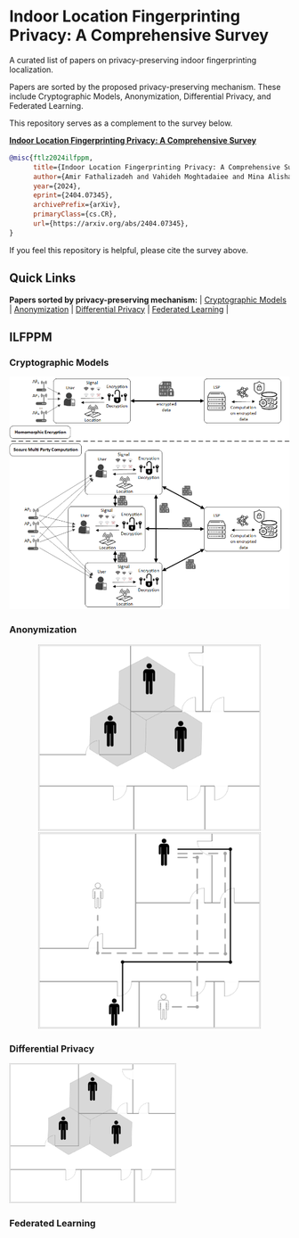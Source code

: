 # Indoor Location Fingerprinting Privacy: A Comprehensive Survey

A curated list of papers on privacy-preserving indoor fingerprinting localization.

Papers are sorted by the proposed privacy-preserving mechanism. 
These include Cryptographic Models, Anonymization, Differential Privacy, and Federated Learning.

This repository serves as a complement to the survey below.

[**Indoor Location Fingerprinting Privacy: A Comprehensive Survey**](https://arxiv.org/pdf/2404.07345) 

````bibtex
@misc{ftlz2024ilfppm,
      title={Indoor Location Fingerprinting Privacy: A Comprehensive Survey}, 
      author={Amir Fathalizadeh and Vahideh Moghtadaiee and Mina Alishahi},
      year={2024},
      eprint={2404.07345},
      archivePrefix={arXiv},
      primaryClass={cs.CR},
      url={https://arxiv.org/abs/2404.07345}, 
}
````

If you feel this repository is helpful, please cite the survey above.

## Quick Links
**Papers sorted by privacy-preserving mechanism:** | [Cryptographic Models](#cryptographic-models) | [Anonymization](#anonymization) | [Differential Privacy](#differential-privacy) | [Federated Learning](#federated-learning) | 

## ILFPPM

### Cryptographic Models

![crypto](images/crypt.png)


### Anonymization

<p align="center">
  <img src="images/anon.png" alt="Image 1" width="400"/>
  <img src="images/anon2.png" alt="Image 2" width="400"/>
</p>



### Differential Privacy

<img src="images/anon.png" alt="Image 1" width="300"/>


### Federated Learning
